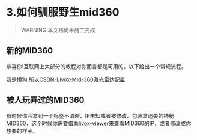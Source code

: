# 3.如何驯服野生mid360

> WARNING:本文档尚未施工完成

## 新的MID360

恭喜你!互联网上大部分的教程对你而言都是可用的。以下给出一个常规流程。

我是懒狗,所以[CSDN-Livox-Mid-360激光雷达配置](https://blog.csdn.net/m0_49384824/article/details/142483862)

## 被人玩弄过的MID360

有时候你会拿到一个标签不清晰、IP未知或者被修改、包装盒遗失的神秘MID360，这个时候你需要借助[livox-viewer](https://gitee.com/ybcing/livox-viewer)来查看MID360的IP，或者修改成你想要的样子。